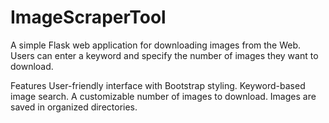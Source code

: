 # ImageScraperTool
A simple Flask web application for downloading images from the Web. Users can enter a keyword and specify the number of images they want to download.

Features
User-friendly interface with Bootstrap styling.
Keyword-based image search.
A customizable number of images to download.
Images are saved in organized directories.
